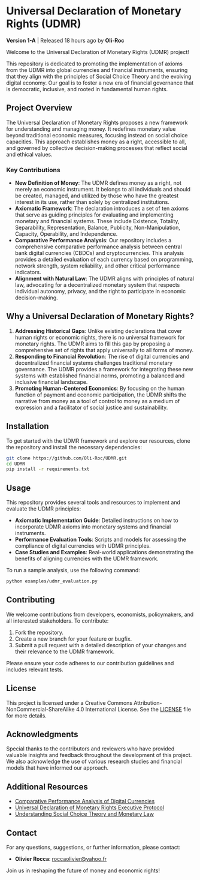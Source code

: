 
# Universal Declaration of Monetary Rights (UDMR)

**Version 1-A** | Released 18 hours ago by **Oli-Roc**

Welcome to the Universal Declaration of Monetary Rights (UDMR) project! 

This repository is dedicated to promoting the implementation of axioms from the UDMR into global currencies and financial instruments, ensuring that they align with the principles of Social Choice Theory and the evolving digital economy. Our goal is to foster a new era of financial governance that is democratic, inclusive, and rooted in fundamental human rights.

## Project Overview

The Universal Declaration of Monetary Rights proposes a new framework for understanding and managing money. It redefines monetary value beyond traditional economic measures, focusing instead on social choice capacities. This approach establishes money as a right, accessible to all, and governed by collective decision-making processes that reflect social and ethical values.

### Key Contributions

- **New Definition of Money**: The UDMR defines money as a right, not merely an economic instrument. It belongs to all individuals and should be created, managed, and utilized by those who have the greatest interest in its use, rather than solely by centralized institutions.
- **Axiomatic Framework**: The declaration introduces a set of ten axioms that serve as guiding principles for evaluating and implementing monetary and financial systems. These include Existence, Totality, Separability, Representation, Balance, Publicity, Non-Manipulation, Capacity, Operability, and Independence.
- **Comparative Performance Analysis**: Our repository includes a comprehensive comparative performance analysis between central bank digital currencies (CBDCs) and cryptocurrencies. This analysis provides a detailed evaluation of each currency based on programming, network strength, system reliability, and other critical performance indicators.
- **Alignment with Natural Law**: The UDMR aligns with principles of natural law, advocating for a decentralized monetary system that respects individual autonomy, privacy, and the right to participate in economic decision-making.

## Why a Universal Declaration of Monetary Rights?

1. **Addressing Historical Gaps**: Unlike existing declarations that cover human rights or economic rights, there is no universal framework for monetary rights. The UDMR aims to fill this gap by proposing a comprehensive set of rights that apply universally to all forms of money.
2. **Responding to Financial Revolution**: The rise of digital currencies and decentralized financial systems challenges traditional monetary governance. The UDMR provides a framework for integrating these new systems with established financial norms, promoting a balanced and inclusive financial landscape.
3. **Promoting Human-Centered Economics**: By focusing on the human function of payment and economic participation, the UDMR shifts the narrative from money as a tool of control to money as a medium of expression and a facilitator of social justice and sustainability.

## Installation

To get started with the UDMR framework and explore our resources, clone the repository and install the necessary dependencies:

```bash
git clone https://github.com/Oli-Roc/UDMR.git
cd UDMR
pip install -r requirements.txt
```

## Usage

This repository provides several tools and resources to implement and evaluate the UDMR principles:

- **Axiomatic Implementation Guide**: Detailed instructions on how to incorporate UDMR axioms into monetary systems and financial instruments.
- **Performance Evaluation Tools**: Scripts and models for assessing the compliance of digital currencies with UDMR principles.
- **Case Studies and Examples**: Real-world applications demonstrating the benefits of aligning currencies with the UDMR framework.

To run a sample analysis, use the following command:

```bash
python examples/udmr_evaluation.py
```

## Contributing

We welcome contributions from developers, economists, policymakers, and all interested stakeholders. To contribute:

1. Fork the repository.
2. Create a new branch for your feature or bugfix.
3. Submit a pull request with a detailed description of your changes and their relevance to the UDMR framework.

Please ensure your code adheres to our contribution guidelines and includes relevant tests.

## License

This project is licensed under a Creative Commons Attribution-NonCommercial-ShareAlike 4.0 International License. See the [LICENSE](LICENSE) file for more details.

## Acknowledgments

Special thanks to the contributors and reviewers who have provided valuable insights and feedback throughout the development of this project. We also acknowledge the use of various research studies and financial models that have informed our approach.

## Additional Resources

- [Comparative Performance Analysis of Digital Currencies](https://github.com/Oli-Roc/UDMR/resources/Comparative_Performance_Analysis.pdf)
- [Universal Declaration of Monetary Rights Executive Protocol](https://github.com/Oli-Roc/UDMR/resources/UDMR_Executive_Protocol.pdf)
- [Understanding Social Choice Theory and Monetary Law](https://github.com/Oli-Roc/UDMR/resources/Social_Choice_Theory.pdf)

## Contact

For any questions, suggestions, or further information, please contact:

- **Olivier Rocca**: roccaolivier@yahoo.fr

Join us in reshaping the future of money and economic rights!
